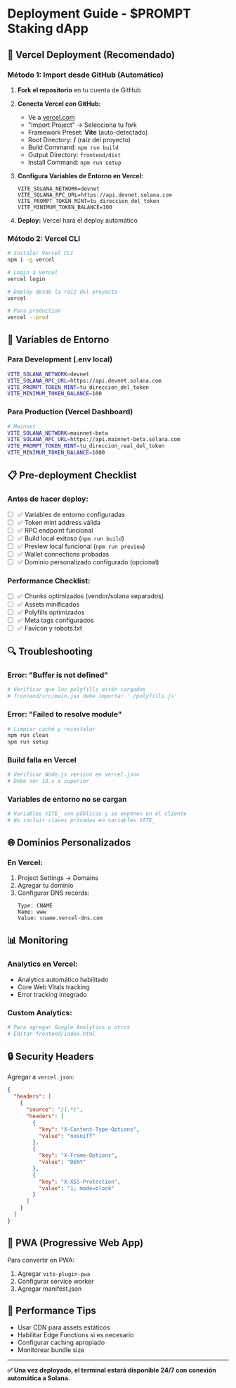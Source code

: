 # Deployment Guide - $PROMPT Staking dApp

## 🚀 Vercel Deployment (Recomendado)

### Método 1: Import desde GitHub (Automático)

1. **Fork el repositorio** en tu cuenta de GitHub

2. **Conecta Vercel con GitHub:**
   - Ve a [vercel.com](https://vercel.com)
   - "Import Project" → Selecciona tu fork
   - Framework Preset: **Vite** (auto-detectado)
   - Root Directory: **/** (raíz del proyecto)
   - Build Command: `npm run build`
   - Output Directory: `frontend/dist`
   - Install Command: `npm run setup`

3. **Configura Variables de Entorno en Vercel:**
   ```
   VITE_SOLANA_NETWORK=devnet
   VITE_SOLANA_RPC_URL=https://api.devnet.solana.com
   VITE_PROMPT_TOKEN_MINT=tu_direccion_del_token
   VITE_MINIMUM_TOKEN_BALANCE=100
   ```

4. **Deploy:** Vercel hará el deploy automático

### Método 2: Vercel CLI

```bash
# Instalar Vercel CLI
npm i -g vercel

# Login a Vercel
vercel login

# Deploy desde la raíz del proyecto
vercel

# Para production
vercel --prod
```

## 🔧 Variables de Entorno

### Para Development (.env local)
```bash
VITE_SOLANA_NETWORK=devnet
VITE_SOLANA_RPC_URL=https://api.devnet.solana.com
VITE_PROMPT_TOKEN_MINT=tu_direccion_del_token
VITE_MINIMUM_TOKEN_BALANCE=100
```

### Para Production (Vercel Dashboard)
```bash
# Mainnet
VITE_SOLANA_NETWORK=mainnet-beta
VITE_SOLANA_RPC_URL=https://api.mainnet-beta.solana.com
VITE_PROMPT_TOKEN_MINT=tu_direccion_real_del_token
VITE_MINIMUM_TOKEN_BALANCE=1000
```

## 📋 Pre-deployment Checklist

### Antes de hacer deploy:

- [ ] ✅ Variables de entorno configuradas
- [ ] ✅ Token mint address válida
- [ ] ✅ RPC endpoint funcional
- [ ] ✅ Build local exitoso (`npm run build`)
- [ ] ✅ Preview local funcional (`npm run preview`)
- [ ] ✅ Wallet connections probadas
- [ ] ✅ Dominio personalizado configurado (opcional)

### Performance Checklist:

- [ ] ✅ Chunks optimizados (vendor/solana separados)
- [ ] ✅ Assets minificados
- [ ] ✅ Polyfills optimizados
- [ ] ✅ Meta tags configurados
- [ ] ✅ Favicon y robots.txt

## 🔍 Troubleshooting

### Error: "Buffer is not defined"
```bash
# Verificar que los polyfills estén cargados
# frontend/src/main.jsx debe importar './polyfills.js'
```

### Error: "Failed to resolve module"
```bash
# Limpiar caché y reinstalar
npm run clean
npm run setup
```

### Build falla en Vercel
```bash
# Verificar Node.js version en vercel.json
# Debe ser 18.x o superior
```

### Variables de entorno no se cargan
```bash
# Variables VITE_ son públicas y se exponen en el cliente
# No incluir claves privadas en variables VITE_
```

## 🌐 Dominios Personalizados

### En Vercel:
1. Project Settings → Domains
2. Agregar tu dominio
3. Configurar DNS records:
   ```
   Type: CNAME
   Name: www
   Value: cname.vercel-dns.com
   ```

## 📊 Monitoring

### Analytics en Vercel:
- Analytics automático habilitado
- Core Web Vitals tracking
- Error tracking integrado

### Custom Analytics:
```bash
# Para agregar Google Analytics u otros
# Editar frontend/index.html
```

## 🔒 Security Headers

Agregar a `vercel.json`:
```json
{
  "headers": [
    {
      "source": "/(.*)",
      "headers": [
        {
          "key": "X-Content-Type-Options",
          "value": "nosniff"
        },
        {
          "key": "X-Frame-Options",
          "value": "DENY"
        },
        {
          "key": "X-XSS-Protection",
          "value": "1; mode=block"
        }
      ]
    }
  ]
}
```

## 📱 PWA (Progressive Web App)

Para convertir en PWA:
1. Agregar `vite-plugin-pwa`
2. Configurar service worker
3. Agregar manifest.json

## 🚀 Performance Tips

- Usar CDN para assets estáticos
- Habilitar Edge Functions si es necesario
- Configurar caching apropiado
- Monitorear bundle size

---

**✅ Una vez deployado, el terminal estará disponible 24/7 con conexión automática a Solana.**
